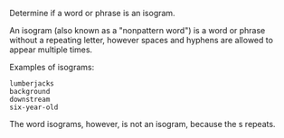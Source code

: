 Determine if a word or phrase is an isogram.

An isogram (also known as a "nonpattern word") is a word or phrase without a repeating letter, however spaces and hyphens are allowed to appear multiple times.

Examples of isograms:

    lumberjacks
    background
    downstream
    six-year-old

The word isograms, however, is not an isogram, because the s repeats.